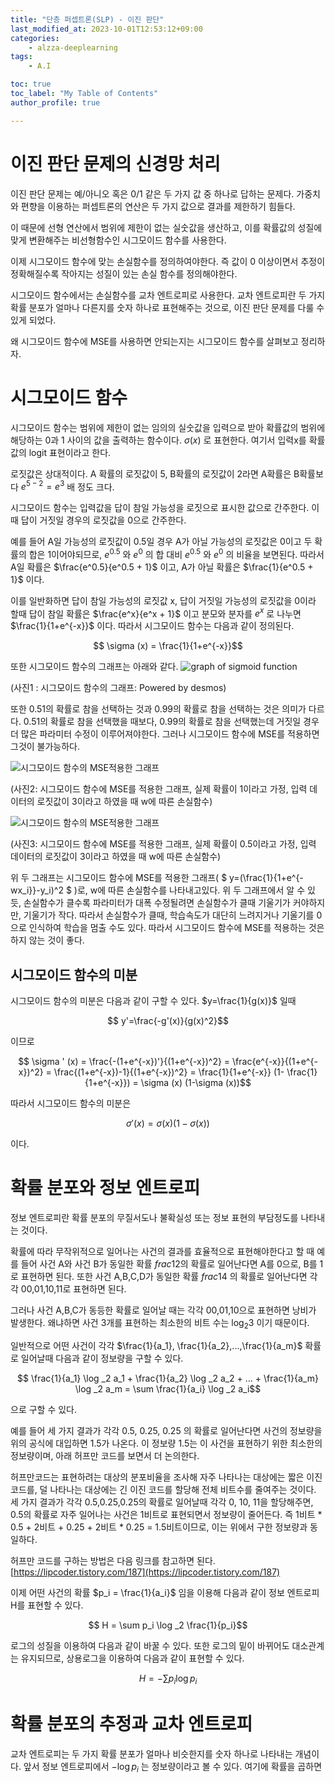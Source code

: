 ```yaml
---
title: "단층 퍼셉트론(SLP) - 이진 판단"
last_modified_at: 2023-10-01T12:53:12+09:00
categories:
    - alzza-deeplearning
tags:
    - A.I

toc: true
toc_label: "My Table of Contents"
author_profile: true

---
```


# 이진 판단 문제의 신경망 처리
이진 판단 문제는 예/아니오 혹은 0/1 같은 두 가지 값 중 하나로 답하는 문제다. 가중치와 편향을 이용하는 퍼셉트론의 연산은 두 가지 값으로 결과를 제한하기 힘들다.

이 때문에 선형 연산에서 범위에 제한이 없는 실숫값을 생산하고, 이를 확률값의 성질에 맞게 변환해주는 비선형함수인 시그모이드 함수를 사용한다.

이제 시그모이드 함수에 맞는 손실함수를 정의하여야한다. 즉 값이 0 이상이면서 추정이 정확해질수록 작아지는 성질이 있는 손실 함수를 정의해야한다.

시그모이드 함수에서는 손실함수를 교차 엔트로피로 사용한다. 교차 엔트로피란 두 가지 확률 분포가 얼마나 다른지를 숫자 하나로 표현해주는 것으로, 이진 판단 문제를 다룰 수 있게 되었다.

왜 시그모이드 함수에 MSE를 사용하면 안되는지는 시그모이드 함수를 살펴보고 정리하자.

# 시그모이드 함수
시그모이드 함수는 범위에 제한이 없는 임의의 실숫값을 입력으로 받아 확률값의 범위에 해당하는 0과 1 사이의 값을 출력하는 함수이다. $\sigma (x)$ 로 표현한다. 여기서 입력x를 확률값의 logit 표현이라고 한다. 

로짓값은 상대적이다. A 확률의 로짓값이 5, B확률의 로짓값이 2라면 A확률은 B확률보다 $e^{5-2} = e^3$ 배 정도 크다.

시그모이드 함수는 입력값을 답이 참일 가능성을 로짓으로 표시한 값으로 간주한다. 이때 답이 거짓일 경우의 로짓값을 0으로 간주한다.

예를 들어 A일 가능성의 로짓값이 0.5일 경우 A가 아닐 가능성의 로짓값은 0이고 두 확률의 합은 1이어야되므로, $e^0.5$ 와 $e^0$ 의 합 대비 $e^0.5$ 와 $e^0$ 의 비율을 보면된다. 따라서 A일 확률은 $\frac{e^0.5}{e^0.5 + 1}$ 이고, A가 아닐 확률은 $\frac{1}{e^0.5 + 1}$ 이다.

이를 일반화하면 답이 참일 가능성의 로짓값 x, 답이 거짓일 가능성의 로짓값을 0이라 할때 답이 참일 확률은 $\frac{e^x}{e^x + 1}$ 이고 분모와 분자를 $e^x$ 로 나누면 $\frac{1}{1+e^{-x}}$ 이다. 따라서 시그모이드 함수는 다음과 같이 정의된다.

$$ \sigma (x) = \frac{1}{1+e^{-x}}$$

또한 시그모이드 함수의 그래프는 아래와 같다.
![graph of sigmoid function](https://github.com/minchoCoin/minchoCoin.github.io/assets/62372650/b004a023-c67d-48a1-8486-f11186eea1af)

(사진1 : 시그모이드 함수의 그래프: Powered by desmos)

또한 0.51의 확률로 참을 선택하는 것과 0.99의 확률로 참을 선택하는 것은 의미가 다르다. 0.51의 확률로 참을 선택했을 때보다, 0.99의 확률로 참을 선택했는데 거짓일 경우 더 많은 파라미터 수정이 이루어져야한다. 그러나 시그모이드 함수에 MSE를 적용하면 그것이 불가능하다.

![시그모이드 함수의 MSE적용한 그래프](https://github.com/minchoCoin/minchoCoin.github.io/assets/62372650/09600ce2-9830-4ee5-afe9-24e57932bcfa)

(사진2: 시그모이드 함수에 MSE를 적용한 그래프, 실제 확률이 1이라고 가정, 입력 데이터의 로짓값이 3이라고 하였을 때 w에 따른 손실함수)

![시그모이드 함수의 MSE적용한 그래프](https://github.com/minchoCoin/minchoCoin.github.io/assets/62372650/5410590e-e0fe-4c9d-aba4-d09b584a46e4)

(사진3: 시그모이드 함수에 MSE를 적용한 그래프, 실제 확률이 0.5이라고 가정, 입력 데이터의 로짓값이 3이라고 하였을 때 w에 따른 손실함수)

위 두 그래프는 시그모이드 함수에 MSE를 적용한 그래프( $ y=(\frac{1}{1+e^{-wx_i}}-y_i)^2 $ )로, w에 따른 손실함수를 나타내고있다. 위 두 그래프에서 알 수 있듯, 손실함수가 클수록 파라미터가 대폭 수정될려면 손실함수가 클때 기울기가 커야하지만, 기울기가 작다. 따라서 손실함수가 클때, 학습속도가 대단히 느려지거나 기울기를 0으로 인식하여 학습을 멈출 수도 있다. 따라서 시그모이드 함수에 MSE를 적용하는 것은 하지 않는 것이 좋다.

## 시그모이드 함수의 미분
시그모이드 함수의 미분은 다음과 같이 구할 수 있다. $y=\frac{1}{g(x)}$ 일때

$$ y'=\frac{-g'(x)}{g(x)^2}$$

이므로

$$ \sigma ' (x) = \frac{-(1+e^{-x})'}{(1+e^{-x})^2} = \frac{e^{-x}}{(1+e^{-x})^2} = \frac{(1+e^{-x})-1}{(1+e^{-x})^2} = \frac{1}{1+e^{-x}} (1- \frac{1}{1+e^{-x}}) = \sigma (x) (1-\sigma (x))$$

따라서 시그모이드 함수의 미분은

$$\sigma ' (x) =  \sigma (x) (1-\sigma (x))$$

이다.

# 확률 분포와 정보 엔트로피
정보 엔트로피란 확률 분포의 무질서도나 불확실성 또는 정보 표현의 부담정도를 나타내는 것이다.

확률에 따라 무작위적으로 일어나는 사건의 결과를 효율적으로 표현해야한다고 할 때 예를 들어 사건 A와 사건 B가 동일한 확률 $frac{1}{2}$의 확률로 일어난다면 A를 0으로, B를 1로 표현하면 된다. 또한 사건 A,B,C,D가 동일한 확률 $frac{1}{4}$ 의 확률로 일어난다면 각각 00,01,10,11로 표현하면 된다.

그러나 사건 A,B,C가 동등한 확률로 일어날 때는 각각 00,01,10으로 표현하면 낭비가 발생한다. 왜냐하면 사건 3개를 표현하는 최소한의 비트 수는 $\log _2 3$ 이기 때문이다.

일반적으로 어떤 사건이 각각 $\frac{1}{a_1}, \frac{1}{a_2},...,\frac{1}{a_m}$ 확률로 일어날때 다음과 같이 정보량을 구할 수 있다.

$$ \frac{1}{a_1} \log _2 a_1 + \frac{1}{a_2} \log _2 a_2 + ... + \frac{1}{a_m} \log _2 a_m = \sum \frac{1}{a_i} \log _2 a_i$$

으로 구할 수 있다.

예를 들어 세 가지 결과가 각각 0.5, 0.25, 0.25 의 확률로 일어난다면 사건의 정보량을 위의 공식에 대입하면 1.5가 나온다. 이 정보량 1.5는 이 사건을 표현하기 위한 최소한의 정보량이며, 아래 허프만 코드를 보면서 더 논의한다.

허프만코드는 표현하려는 대상의 분포비율을 조사해 자주 나타나는 대상에는 짧은 이진 코드를, 덜 나타나는 대상에는 긴 이진 코드를 할당해 전체 비트수를 줄여주는 것이다. 세 가지 결과가 각각 0.5,0.25,0.25의 확률로 일어날때 각각 0, 10, 11을 할당해주면, 0.5의 확률로 자주 일어나는 사건은 1비트로 표현되면서 정보량이 줄어든다. 즉 1비트 * 0.5 + 2비트 + 0.25 + 2비트 * 0.25 = 1.5비트이므로, 이는 위에서 구한 정보량과 동일하다.

허프만 코드를 구하는 방법은 다음 링크를 참고하면 된다. [https://lipcoder.tistory.com/187](https://lipcoder.tistory.com/187)

이제 어떤 사건의 확률 $p_i = \frac{1}{a_i}$ 임을 이용해 다음과 같이 정보 엔트로피 H를 표현할 수 있다.

$$ H = \sum p_i \log _2 \frac{1}{p_i}$$

로그의 성질을 이용하여 다음과 같이 바꿀 수 있다. 또한 로그의 밑이 바뀌어도 대소관계는 유지되므로, 상용로그을 이용하여 다음과 같이 표현할 수 있다.

$$ H =- \sum p_i \log p_i$$

# 확률 분포의 추정과 교차 엔트로피
교차 엔트로피는 두 가지 확률 분포가 얼마나 비슷한지를 숫자 하나로 나타내는 개념이다. 앞서 정보 엔트로피에서 $-\log p_i$ 는 정보량이라고 볼 수 있다. 여기에 확률을 곱하면 